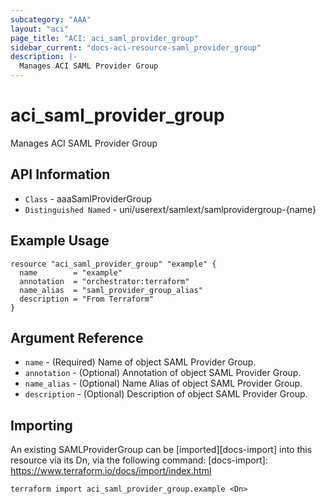 ```yaml
---
subcategory: "AAA"
layout: "aci"
page_title: "ACI: aci_saml_provider_group"
sidebar_current: "docs-aci-resource-saml_provider_group"
description: |-
  Manages ACI SAML Provider Group
---
```


# aci_saml_provider_group #

Manages ACI SAML Provider Group

## API Information ##

* `Class` - aaaSamlProviderGroup
* `Distinguished Named` - uni/userext/samlext/samlprovidergroup-{name}


## Example Usage ##

```hcl
resource "aci_saml_provider_group" "example" {
  name        = "example"
  annotation  = "orchestrator:terraform"
  name_alias  = "saml_provider_group_alias"
  description = "From Terraform"
}
```

## Argument Reference ##


* `name` - (Required) Name of object SAML Provider Group.
* `annotation` - (Optional) Annotation of object SAML Provider Group.
* `name_alias` - (Optional) Name Alias of object SAML Provider Group.
* `description` - (Optional) Description of object SAML Provider Group.


## Importing ##

An existing SAMLProviderGroup can be [imported][docs-import] into this resource via its Dn, via the following command:
[docs-import]: https://www.terraform.io/docs/import/index.html


```
terraform import aci_saml_provider_group.example <Dn>
```
